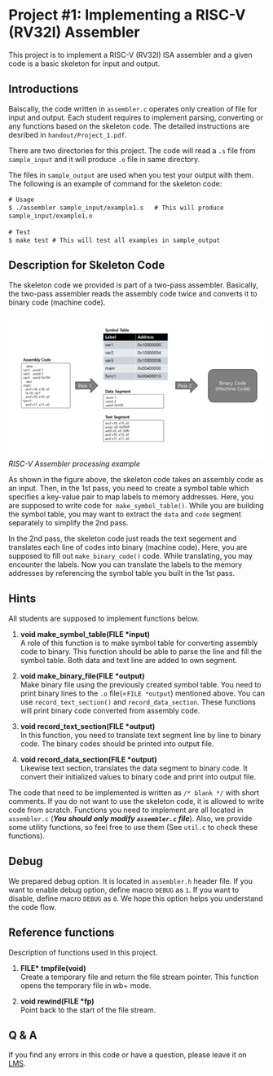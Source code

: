 # Project #1: Implementing a RISC-V (RV32I) Assembler
This project is to implement a RISC-V (RV32I) ISA assembler and a given code is a basic skeleton for input and output.

## Introductions
Baiscally, the code written in `assembler.c` operates only creation of file for input and output. Each student requires to implement parsing, converting or any functions based on the skeleton code. The detailed instructions are desribed in `handout/Project_1.pdf`.

There are two directories for this project. The code will read a `.s` file from `sample_input` and it will produce `.o` file in same directory. 

The files in `sample_output` are used when you test your output with them. The following is an example of command for the skeleton code:

```shell
# Usage
$ ./assembler sample_input/example1.s   # This will produce sample_input/example1.o

# Test
$ make test # This will test all examples in sample_output
```

## Description for Skeleton Code
The skeleton code we provided is part of a two-pass assembler. Basically, the two-pass assembler reads the assembly code twice and converts it to binary code (machine code).

![RISC-V Assembler](./handout/risc-v_assembler_example.png)
*RISC-V Assembler processing example*

As shown in the figure above, the skeleton code takes an assembly code as an input. Then, in the 1st pass, you need to create a symbol table which specifies a key-value pair to map labels to memory addresses. Here, you are supposed to write code for` make_symbol_table()`. While you are building the symbol table, you may want to extract the `data` and `code` segment separately to simplify the 2nd pass.

In the 2nd pass, the skeleton code just reads the text segement and translates each line of codes into binary (machine code). Here, you are supposed to fill out `make_binary_code()` code. While translating, you may encounter the labels. Now you can translate the labels to the memory addresses by referencing the symbol table you built in the 1st pass. 


## Hints
All students are supposed to implement functions below.

1. __void make_symbol_table(FILE *input)__  
    A role of this function is to make symbol table for converting assembly code to binary.
    This function should be able to parse the line and fill the symbol table. 
    Both data and text line are added to own segment.

2. __void make_binary_file(FILE *output)__  
    Make binary file using the previously created symbol table. 
    You need to print binary lines to the `.o` file(=`FILE *output`) mentioned above.
    You can use `record_text_section()` and `record_data_section`. 
    These functions will print binary code converted from assembly code.
    
3. __void record_text_section(FILE *output)__  
    In this function, you need to translate text segment line by line to binary code. 
    The binary codes should be printed into output file.
    
4. __void record_data_section(FILE *output)__  
    Likewise text section, translates the data segment to binary code.
    It convert their initialized values to binary code and print into output file.

The code that need to be implemented is written as `/* blank */` with short comments. If you do not want to use the skeleton code, it is allowed to write code from scratch.
Functions you need to implement are all located in `assembler.c` (***You should only modify `assembler.c` file***). Also, we provide some utility functions, so feel free to use them (See `util.c` to check these functions).

## Debug
We prepared debug option. It is located in `assembler.h` header file. If you want to enable debug option, define macro `DEBUG` as `1`.
If you want to disable, define macro `DEBUG` as `0`. We hope this option helps you understand the code flow.

## Reference functions
Description of functions used in this project.
1. __FILE* tmpfile(void)__  
    Create a temporary file and return the file stream pointer.
    This function opens the temporary file in wb+ mode.
    
2. __void rewind(FILE *fp)__  
    Point back to the start of the file stream.
 
## Q & A
If you find any errors in this code or have a question, please leave it on [LMS](https://lms.korea.ac.kr/).
